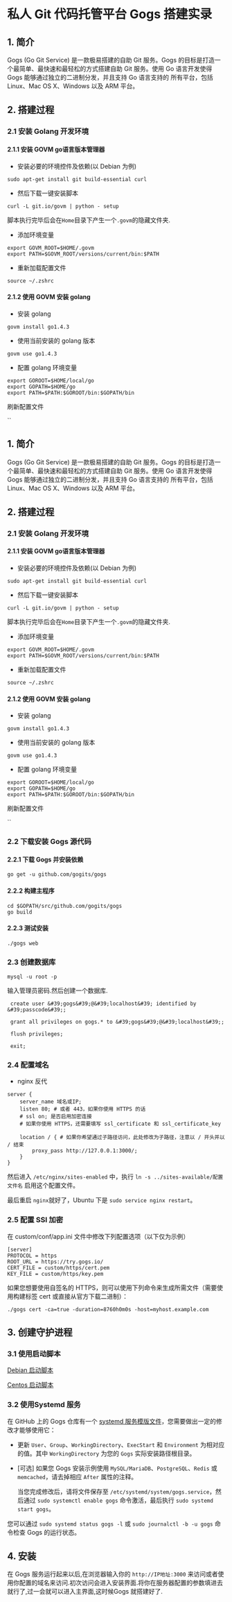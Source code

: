 # 私人 Git 代码托管平台 Gogs 搭建实录

## 1. 简介 

Gogs (Go Git Service) 是一款极易搭建的自助 Git 服务。Gogs 的目标是打造一个最简单、最快速和最轻松的方式搭建自助 Git 服务。使用 Go 语言开发使得 Gogs 能够通过独立的二进制分发，并且支持 Go 语言支持的 所有平台，包括 Linux、Mac OS X、Windows 以及 ARM 平台。

## 2. 搭建过程 

### 2.1 安装 Golang 开发环境 

#### 2.1.1 安装 GOVM go语言版本管理器

  * 安装必要的环境控件及依赖(以 Debian 为例)

```
sudo apt-get install git build-essential curl
```


  * 然后下载一键安装脚本

```
curl -L git.io/govm | python - setup
```


脚本执行完毕后会在`Home`目录下产生一个`.govm`的隐藏文件夹.

  * 添加环境变量

```
export GOVM_ROOT=$HOME/.govm
export PATH=$GOVM_ROOT/versions/current/bin:$PATH
```


  * 重新加载配置文件

```
source ~/.zshrc
```


#### 2.1.2 使用 GOVM 安装 golang 

  * 安装 golang 

```
govm install go1.4.3
```


  * 使用当前安装的 golang 版本

```
govm use go1.4.3

```


  * 配置 golang 环境变量

```
export GOROOT=$HOME/local/go
export GOPATH=$HOME/go
export PATH=$PATH:$GOROOT/bin:$GOPATH/bin
```


刷新配置文件
  
``



## 1. 简介

Gogs (Go Git Service) 是一款极易搭建的自助 Git 服务。Gogs 的目标是打造一个最简单、最快速和最轻松的方式搭建自助 Git 服务。使用 Go 语言开发使得 Gogs 能够通过独立的二进制分发，并且支持 Go 语言支持的 所有平台，包括 Linux、Mac OS X、Windows 以及 ARM 平台。

## 2. 搭建过程 

### 2.1 安装 Golang 开发环境 

#### 2.1.1 安装 GOVM go语言版本管理器 

  * 安装必要的环境控件及依赖(以 Debian 为例)

```
sudo apt-get install git build-essential curl
```


  * 然后下载一键安装脚本

```
curl -L git.io/govm | python - setup
```


脚本执行完毕后会在`Home`目录下产生一个`.govm`的隐藏文件夹.

  * 添加环境变量

```
export GOVM_ROOT=$HOME/.govm
export PATH=$GOVM_ROOT/versions/current/bin:$PATH
```


  * 重新加载配置文件

```
source ~/.zshrc
```


#### 2.1.2 使用 GOVM 安装 golang 

  * 安装 golang 

```
govm install go1.4.3
```


  * 使用当前安装的 golang 版本

```
govm use go1.4.3

```


  * 配置 golang 环境变量

```
export GOROOT=$HOME/local/go
export GOPATH=$HOME/go
export PATH=$PATH:$GOROOT/bin:$GOPATH/bin
```


刷新配置文件
  
`` 

### 2.2 下载安装 Gogs 源代码 

#### 2.2.1 下载 Gogs 并安装依赖 

```
go get -u github.com/gogits/gogs
```


#### 2.2.2 构建主程序 

```
cd $GOPATH/src/github.com/gogits/gogs
go build
```


#### 2.2.3 测试安装 

```
./gogs web
```


### 2.3 创建数据库

```
mysql -u root -p
```


输入管理员密码.然后创建一个数据库.

```
 create user &#39;gogs&#39;@&#39;localhost&#39; identified by &#39;passcode&#39;;
 
 grant all privileges on gogs.* to &#39;gogs&#39;@&#39;localhost&#39;;
 
 flush privileges;
 
 exit;
```


### 2.4 配置域名

  * nginx 反代

```
server {
    server_name 域名或IP;
    listen 80; # 或者 443，如果你使用 HTTPS 的话
    # ssl on; 是否启用加密连接
    # 如果你使用 HTTPS，还需要填写 ssl_certificate 和 ssl_certificate_key

    location / { # 如果你希望通过子路径访问，此处修改为子路径，注意以 / 开头并以 / 结束
        proxy_pass http://127.0.0.1:3000/;
    }
}
```


然后进入 `/etc/nginx/sites-enabled` 中，执行 `ln -s ../sites-available/配置文件名` 启用这个配置文件。
  
最后重启 `nginx`就好了，Ubuntu 下是 `sudo service nginx restart`。

### 2.5 配置 SSl 加密 

在 custom/conf/app.ini 文件中修改下列配置选项（以下仅为示例）

```
[server]
PROTOCOL = https
ROOT_URL = https://try.gogs.io/
CERT_FILE = custom/https/cert.pem
KEY_FILE = custom/https/key.pem
```


如果您想要使用自签名的 HTTPS，则可以使用下列命令来生成所需文件（需要使用构建标签 cert 或直接从官方下载二进制）：

```
./gogs cert -ca=true -duration=8760h0m0s -host=myhost.example.com
```


## 3. 创建守护进程

### 3.1 使用启动脚本

[Debian 启动脚本](https://github.com/gogits/gogs/blob/master/scripts/init/debian/gogs)
  
[Centos 启动脚本](https://github.com/gogits/gogs/blob/master/scripts/init/centos/gogs)

### 3.2 使用Systemd 服务 

在 GitHub 上的 Gogs 仓库有一个 [systemd 服务模版文件](https://github.com/gogits/gogs/blob/master/scripts/systemd/gogs.service)，您需要做出一定的修改才能够使用它：

  * 更新 `User`、`Group`、`WorkingDirectory`、`ExecStart` 和 `Environment` 为相对应的值。其中 `WorkingDirectory` 为您的 `Gogs` 实际安装路径根目录。
  * [可选] 如果您 Gogs 安装示例使用 `MySQL/MariaDB`、`PostgreSQL`、`Redis` 或 `memcached`，请去掉相应 `After` 属性的注释。
  
    当您完成修改后，请将文件保存至 `/etc/systemd/system/gogs.service`，然后通过 `sudo systemctl enable gogs` 命令激活，最后执行 `sudo systemd start gogs`。

您可以通过 `sudo systemd status gogs -l` 或 `sudo journalctl -b -u gogs` 命令检查 Gogs 的运行状态。

## 4. 安装 

在 Gogs 服务运行起来以后,在浏览器输入你的 `http://IP地址:3000` 来访问或者使用你配置的域名来访问.初次访问会进入安装界面.将你在服务器配置的参数填进去就行了,过一会就可以进入主界面,这时候Gogs 就搭建好了.



